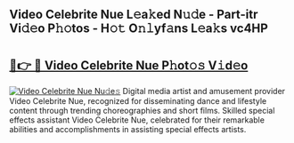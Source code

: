 ## Video Celebrite Nue L𝚎a𝚔ed N𝚞𝚍e - Part-itr Vi𝚍𝚎o P𝚑𝚘tos - H𝚘𝚝 O𝚗𝚕yf𝚊ns L𝚎a𝚔s vc4HP

# <h2><a href="http://kf1nqbo.oniu.top/?m=Video+Celebrite+Nue">🔗👉 🔴 Video Celebrite Nue P𝚑ot𝚘𝚜 V𝚒d𝚎o</a></h2>

[![Video Celebrite Nue Nu𝚍e𝚜](https://i.imgur.com/0qMVB7G.gif)](http://kf1nqbo.oniu.top/?m=Video+Celebrite+Nue)
Digital media artist and amusement provider Video Celebrite Nue, recognized for disseminating dance and lifestyle content through trending choreographies and short films. Skilled special effects assistant Video Celebrite Nue, celebrated for their remarkable abilities and accomplishments in assisting special effects artists.  

